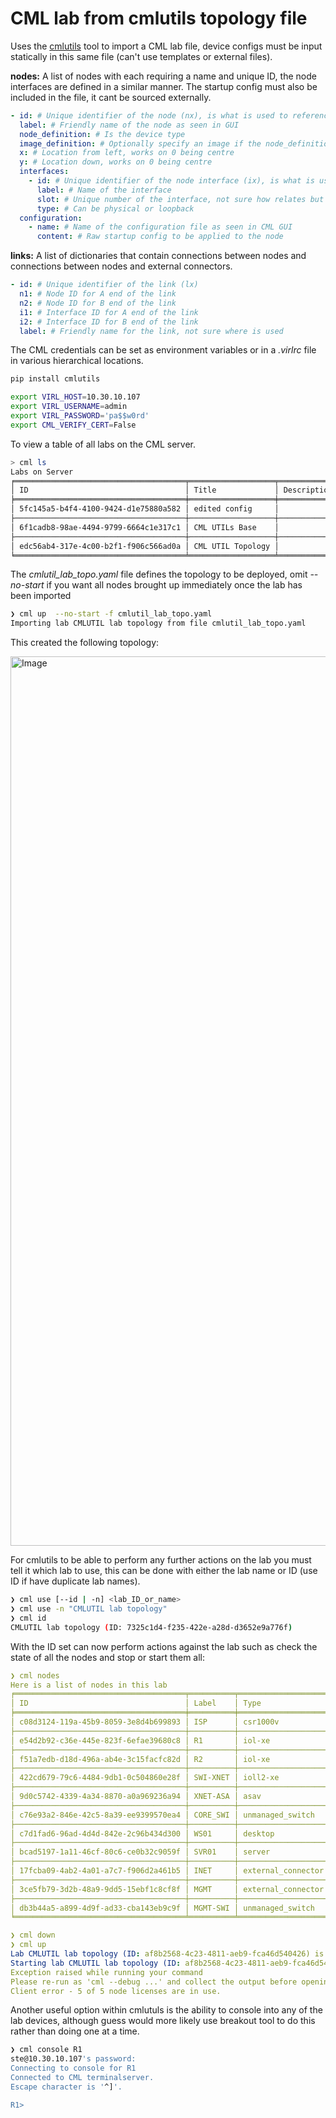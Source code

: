 # CML lab from cmlutils topology file

Uses the [cmlutils](https://github.com/CiscoDevNet/virlutils) tool to import a CML lab file, device configs must be input statically in this same file (can't use templates or external files).

**nodes:** A list of nodes with each requiring a name and unique ID, the node interfaces are defined in a similar manner. The startup config must also be included in the file, it cant be sourced externally.

```yaml
- id: # Unique identifier of the node (nx), is what is used to reference it in the links
  label: # Friendly name of the node as seen in GUI
  node_definition: # Is the device type
  image_definition: # Optionally specify an image if the node_definition has more than one 
  x: # Location from left, works on 0 being centre
  y: # Location down, works on 0 being centre
  interfaces:
    - id: # Unique identifier of the node interface (ix), is what is used to reference it in the links section 
      label: # Name of the interface
      slot: # Unique number of the interface, not sure how relates but loopback is 0 and then other interfaces start from 1
      type: # Can be physical or loopback
  configuration:
    - name: # Name of the configuration file as seen in CML GUI
      content: # Raw startup config to be applied to the node
```

**links:** A list of dictionaries that contain connections between nodes and connections between nodes and external connectors.

```yaml
- id: # Unique identifier of the link (lx)
  n1: # Node ID for A end of the link
  n2: # Node ID for B end of the link
  i1: # Interface ID for A end of the link
  i2: # Interface ID for B end of the link
  label: # Friendly name for the link, not sure where is used
```

The CML credentials can be set as environment variables or in a *.virlrc* file in various hierarchical locations.

```bash
pip install cmlutils

export VIRL_HOST=10.30.10.107
export VIRL_USERNAME=admin
export VIRL_PASSWORD='pa$$w0rd'
export CML_VERIFY_CERT=False
```

To view a table of all labs on the CML server.

```bash
> cml ls
Labs on Server
╒══════════════════════════════════════╤═══════════════════╤═══════════════╤═════════╤══════════╤═════════╤═════════╤══════════════╕
│ ID                                   │ Title             │ Description   │ Owner   │ Status   │   Nodes │   Links │   Interfaces │
╞══════════════════════════════════════╪═══════════════════╪═══════════════╪═════════╪══════════╪═════════╪═════════╪══════════════╡
│ 5fc145a5-b4f4-4100-9424-d1e75880a582 │ edited config     │               │ ste     │ STOPPED  │       3 │       2 │            7 │
├──────────────────────────────────────┼───────────────────┼───────────────┼─────────┼──────────┼─────────┼─────────┼──────────────┤
│ 6f1cadb8-98ae-4494-9799-6664c1e317c1 │ CML UTILs Base    │               │ ste     │ STOPPED  │       8 │       8 │           33 │
├──────────────────────────────────────┼───────────────────┼───────────────┼─────────┼──────────┼─────────┼─────────┼──────────────┤
│ edc56ab4-317e-4c00-b2f1-f906c566ad0a │ CML UTIL Topology │               │ ste     │ STARTED  │      11 │      15 │           43 │
╘══════════════════════════════════════╧═══════════════════╧═══════════════╧═════════╧══════════╧═════════╧═════════╧══════════════╛
```

The *cmlutil_lab_topo.yaml* file defines the topology to be deployed, omit *--no-start* if you want all nodes brought up immediately once the lab has been imported

```bash
❯ cml up  --no-start -f cmlutil_lab_topo.yaml
Importing lab CMLUTIL lab topology from file cmlutil_lab_topo.yaml
```

This created the following topology:

<img width="1423" alt="Image" src="https://github.com/user-attachments/assets/09237a9c-98b1-417e-b00b-cc4ff6ec5065" />


For cmlutils to be able to perform any further actions on the lab you must tell it which lab to use, this can be done with either the lab name or ID (use ID if have duplicate lab names).

```bash
❯ cml use [--id | -n] <lab_ID_or_name>
❯ cml use -n "CMLUTIL lab topology"
❯ cml id
CMLUTIL lab topology (ID: 7325c1d4-f235-422e-a28d-d3652e9a776f)
```

With the ID set can now perform actions against the lab such as check the state of all the nodes and stop or start them all:

```yaml
❯ cml nodes
Here is a list of nodes in this lab
╒══════════════════════════════════════╤══════════╤════════════════════╤════════════════╤═════════════════╤══════════╤══════════════════╕
│ ID                                   │ Label    │ Type               │ Compute Node   │ State           │ Wiped?   │ L3 Address(es)   │
╞══════════════════════════════════════╪══════════╪════════════════════╪════════════════╪═════════════════╪══════════╪══════════════════╡
│ c08d3124-119a-45b9-8059-3e8d4b699893 │ ISP      │ csr1000v           │ mob-ubt-cml01  │ BOOTED          │ False    │                  │
├──────────────────────────────────────┼──────────┼────────────────────┼────────────────┼─────────────────┼──────────┼──────────────────┤
│ e54d2b92-c36e-445e-823f-6efae39680c8 │ R1       │ iol-xe             │ mob-ubt-cml01  │ BOOTED          │ False    │                  │
├──────────────────────────────────────┼──────────┼────────────────────┼────────────────┼─────────────────┼──────────┼──────────────────┤
│ f51a7edb-d18d-496a-ab4e-3c15facfc82d │ R2       │ iol-xe             │ mob-ubt-cml01  │ BOOTED          │ False    │                  │
├──────────────────────────────────────┼──────────┼────────────────────┼────────────────┼─────────────────┼──────────┼──────────────────┤
│ 422cd679-79c6-4484-9db1-0c504860e28f │ SWI-XNET │ ioll2-xe           │ mob-ubt-cml01  │ BOOTED          │ False    │                  │
├──────────────────────────────────────┼──────────┼────────────────────┼────────────────┼─────────────────┼──────────┼──────────────────┤
│ 9d0c5742-4339-4a34-8870-a0a969236a94 │ XNET-ASA │ asav               │ mob-ubt-cml01  │ BOOTED          │ False    │                  │
├──────────────────────────────────────┼──────────┼────────────────────┼────────────────┼─────────────────┼──────────┼──────────────────┤
│ c76e93a2-846e-42c5-8a39-ee9399570ea4 │ CORE_SWI │ unmanaged_switch   │ mob-ubt-cml01  │ BOOTED          │ False    │                  │
├──────────────────────────────────────┼──────────┼────────────────────┼────────────────┼─────────────────┼──────────┼──────────────────┤
│ c7d1fad6-96ad-4d4d-842e-2c96b434d300 │ WS01     │ desktop            │ Unknown        │ DEFINED_ON_CORE │ True     │                  │
├──────────────────────────────────────┼──────────┼────────────────────┼────────────────┼─────────────────┼──────────┼──────────────────┤
│ bcad5197-1a11-46cf-80c6-ce0b32c9059f │ SVR01    │ server             │ Unknown        │ DEFINED_ON_CORE │ True     │                  │
├──────────────────────────────────────┼──────────┼────────────────────┼────────────────┼─────────────────┼──────────┼──────────────────┤
│ 17fcba09-4ab2-4a01-a7c7-f906d2a461b5 │ INET     │ external_connector │ mob-ubt-cml01  │ BOOTED          │ False    │                  │
├──────────────────────────────────────┼──────────┼────────────────────┼────────────────┼─────────────────┼──────────┼──────────────────┤
│ 3ce5fb79-3d2b-48a9-9dd5-15ebf1c8cf8f │ MGMT     │ external_connector │ mob-ubt-cml01  │ BOOTED          │ False    │                  │
├──────────────────────────────────────┼──────────┼────────────────────┼────────────────┼─────────────────┼──────────┼──────────────────┤
│ db3b44a5-a899-4d9f-ad33-cba143eb9c9f │ MGMT-SWI │ unmanaged_switch   │ mob-ubt-cml01  │ BOOTED          │ False    │                  │
╘══════════════════════════════════════╧══════════╧════════════════════╧════════════════╧═════════════════╧══════════╧══════════════════╛

❯ cml down
❯ cml up
Lab CMLUTIL lab topology (ID: af8b2568-4c23-4811-aeb9-fca46d540426) is already set as the current lab
Starting lab CMLUTIL lab topology (ID: af8b2568-4c23-4811-aeb9-fca46d540426)
Exception raised while running your command
Please re-run as 'cml --debug ...' and collect the output before opening an issue
Client error - 5 of 5 node licenses are in use.
```

Another useful option within cmlutuls is the ability to console into any of the lab devices, although guess would more likely use breakout tool to do this rather than doing one at a time.

```bash
❯ cml console R1
ste@10.30.10.107's password:
Connecting to console for R1
Connected to CML terminalserver.
Escape character is '^]'.

R1>
```
